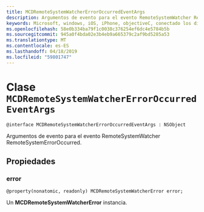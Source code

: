 ```yaml
---
title: MCDRemoteSystemWatcherErrorOccurredEventArgs
description: Argumentos de evento para el evento RemoteSystemWatcher RemoteSystemErrorOccurred.
keywords: Microsoft, windows, iOS, iPhone, objectiveC, conectado los dispositivos, proyecto Roma
ms.openlocfilehash: 58e0b334ba79f1c0038c376254ef6dc4e5784b5b
ms.sourcegitcommit: 945a0f4bda02e3b4eb9a665379c2af9bd5285a53
ms.translationtype: MT
ms.contentlocale: es-ES
ms.lasthandoff: 04/18/2019
ms.locfileid: "59801747"
---
```

# <a name="class-mcdremotesystemwatchererroroccurredeventargs"></a>Clase `MCDRemoteSystemWatcherErrorOccurredEventArgs` 

```
@interface MCDRemoteSystemWatcherErrorOccurredEventArgs : NSObject
```  

Argumentos de evento para el evento RemoteSystemWatcher RemoteSystemErrorOccurred.

## <a name="properties"></a>Propiedades

### <a name="error"></a>error
`@property(nonatomic, readonly) MCDRemoteSystemWatcherError error;`

Un **MCDRemoteSystemWatcherError** instancia.